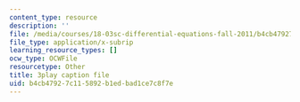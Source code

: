 ```yaml
---
content_type: resource
description: ''
file: /media/courses/18-03sc-differential-equations-fall-2011/b4cb47927c115892b1edbad1ce7c8f7e_e3FfmXtkppM.vtt
file_type: application/x-subrip
learning_resource_types: []
ocw_type: OCWFile
resourcetype: Other
title: 3play caption file
uid: b4cb4792-7c11-5892-b1ed-bad1ce7c8f7e
---
```

